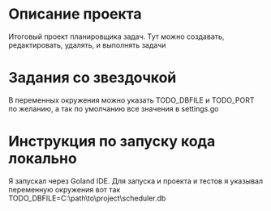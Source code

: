 # Описание проекта
Итоговый проект планировщика задач. Тут можно создавать, редактировать, удалять, и выполнять задачи

# Задания со звездочкой
В переменных окружения можно указать TODO_DBFILE и TODO_PORT по желанию, а так по умолчанию все значения в settings.go

# Инструкция по запуску кода локально
Я запускал через Goland IDE. Для запуска и проекта и тестов я указывал переменную окружения вот так 
TODO_DBFILE=C:\path\to\project\scheduler.db
